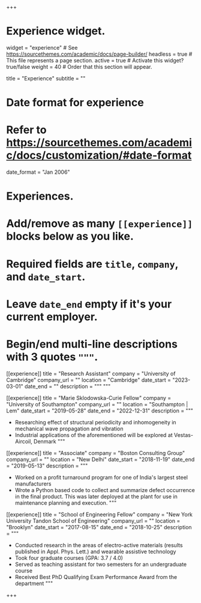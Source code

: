 +++
# Experience widget.
widget = "experience"  # See https://sourcethemes.com/academic/docs/page-builder/
headless = true  # This file represents a page section.
active = true  # Activate this widget? true/false
weight = 40  # Order that this section will appear.

title = "Experience"
subtitle = ""

# Date format for experience
#   Refer to https://sourcethemes.com/academic/docs/customization/#date-format
date_format = "Jan 2006"

# Experiences.
#   Add/remove as many `[[experience]]` blocks below as you like.
#   Required fields are `title`, `company`, and `date_start`.
#   Leave `date_end` empty if it's your current employer.
#   Begin/end multi-line descriptions with 3 quotes `"""`.
[[experience]]
  title = "Research Assistant"
  company = "University of Cambridge"
  company_url = ""
  location = "Cambridge"
  date_start = "2023-03-01"
  date_end = ""
  description = """
  """

[[experience]]
  title = "Marie Sklodowska-Curie Fellow"
  company = "University of Southampton"
  company_url = ""
  location = "Southampton | Lem"
  date_start = "2019-05-28"
  date_end = "2022-12-31"
  description = """
  * Researching effect of structural periodicity and inhomogeneity in mechanical wave propagation and vibration
  * Industrial applications of the aforementioned will be explored at Vestas-Aircoil, Denmark
  """

[[experience]]
  title = "Associate"
  company = "Boston Consulting Group"
  company_url = ""
  location = "New Delhi"
  date_start = "2018-11-19"
  date_end = "2019-05-13"
  description = """
  * Worked on a profit turnaround program for one of India's largest steel manufacturers
  * Wrote a Python based code to collect and summarize defect occurrence in the final product. This was later deployed at the plant for use in maintenance planning and execution.
  """

[[experience]]
  title = "School of Engineering Fellow"
  company = "New York University Tandon School of Engineering"
  company_url = ""
  location = "Brooklyn"
  date_start = "2017-08-15"
  date_end = "2018-10-25"
  description = """
  * Conducted research in the areas of electro-active materials (results published in Appl. Phys. Lett.) and wearable assistive technology
  * Took four graduate courses (GPA: 3.7 / 4.0)
  *  Served as teaching assistant for two semesters for an undergraduate course
  * Received Best PhD Qualifying Exam Performance Award from the department
  """

+++
